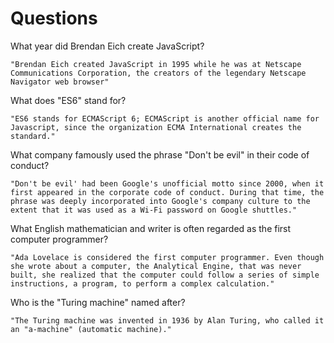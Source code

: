 # Questions

What year did Brendan Eich create JavaScript?

```
"Brendan Eich created JavaScript in 1995 while he was at Netscape Communications Corporation, the creators of the legendary Netscape Navigator web browser"

```

What does "ES6" stand for?

```
"ES6 stands for ECMAScript 6; ECMAScript is another official name for Javascript, since the organization ECMA International creates the standard."

```

What company famously used the phrase "Don't be evil" in their code of conduct?

```
"Don't be evil' had been Google's unofficial motto since 2000, when it first appeared in the corporate code of conduct. During that time, the phrase was deeply incorporated into Google's company culture to the extent that it was used as a Wi-Fi password on Google shuttles."
```

What English mathematician and writer is often regarded as the first computer programmer?

```
"Ada Lovelace is considered the first computer programmer. Even though she wrote about a computer, the Analytical Engine, that was never built, she realized that the computer could follow a series of simple instructions, a program, to perform a complex calculation."
```

Who is the "Turing machine" named after?

```
"The Turing machine was invented in 1936 by Alan Turing, who called it an "a-machine" (automatic machine)."
```
